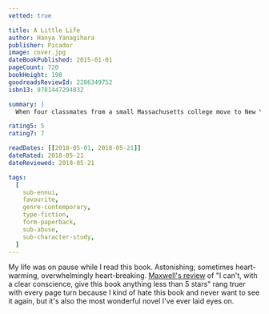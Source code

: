 ```yaml
---
vetted: true

title: A Little Life
author: Hanya Yanagihara
publisher: Picador
image: cover.jpg
dateBookPublished: 2015-01-01
pageCount: 720
bookHeight: 198
goodreadsReviewId: 2286349752
isbn13: 9781447294832

summary: |
  When four classmates from a small Massachusetts college move to New York to make their way, they're broke, adrift, and buoyed only by their friendship and ambition. There is kind, handsome Willem, an aspiring actor; JB, a quick-witted, sometimes cruel Brooklyn-born painter seeking entry to the art world; Malcolm, a frustrated architect at a prominent firm; and withdrawn, brilliant, enigmatic Jude, who serves as their centre of gravity. Over the decades, their relationships deepen and darken, tinged by addiction, success, and pride. Yet their greatest challenge, each comes to realize, is Jude himself, by midlife a terrifyingly talented litigator yet an increasingly broken man, his mind and body scarred by an unspeakable childhood, and haunted by what he fears is a degree of trauma that he’ll not only be unable to overcome — but that will define his life forever.

rating5: 5
rating7: 7

readDates: [[2018-05-01, 2018-05-21]]
dateRated: 2018-05-21
dateReviewed: 2018-05-21

tags:
  [
    sub-ennui,
    favourite,
    genre-contemporary,
    type-fiction,
    form-paperback,
    sub-abuse,
    sub-character-study,
  ]
---
```


My life was on pause while I read this book. Astonishing; sometimes heart-warming, overwhelmingly heart-breaking. [Maxwell's review](https://www.goodreads.com/review/show/1197061477) of "I can't, with a clear conscience, give this book anything less than 5 stars" rang truer with every page turn because I kind of hate this book and never want to see it again, but it's also the most wonderful novel I've ever laid eyes on.
